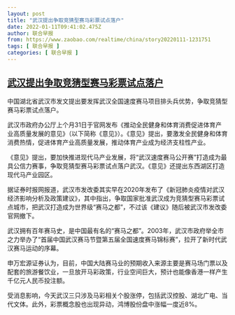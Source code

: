 ```yaml
---
layout: post
title: "武汉提出争取竞猜型赛马彩票试点落户"
date: 2022-01-11T09:41:02.475Z
author: 联合早报
from: https://www.zaobao.com/realtime/china/story20220111-1231751
tags: [ 联合早报 ]
categories: [ 联合早报 ]
---
```

<!--1641900900000-->
[武汉提出争取竞猜型赛马彩票试点落户](https://www.zaobao.com/realtime/china/story20220111-1231751)
------

<div>
<p>中国湖北省武汉市发文提出要发挥武汉全国速度赛马项目排头兵优势，争取竞猜型赛马彩票试点落户。</p><p>武汉市政府办公厅上个月31日于官网发布《推动全民健身和体育消费促进体育产业高质量发展的意见》（以下简称《意见》）。《意见》提出，要激发全民健身和体育消费热情，促进体育产业高质量发展，推动体育产业成为经济支柱性产业。</p><p>《意见》提出，要加快推进现代马产业发展，将“武汉速度赛马公开赛”打造成为最具公信力赛事，争取竞猜型赛马彩票试点落户武汉。《意见》还提出东西湖区打造现代马产业园区。</p><section id="imu"><div id="dfp-ad-imu1">        </div></section><p>据证券时报网报道，武汉市发改委其实早在2020年发布了《新冠肺炎疫情对武汉经济影响分析及政策建议》，其中指出，争取国家批准武汉成为竞猜型赛马彩票试点城市，把武汉打造成为世界级“赛马之都”，不过该《建议》随后被武汉市发改委官网撤下。</p><p>武汉拥有百年赛马史，是中国最有名的“赛马之都”。2003年，武汉市政府举全市之力举办了“首届中国武汉赛马节暨第五届全国速度赛马锦标赛”，拉开了新时代武汉赛马运动的序幕。</p><p>申万宏源证券认为，目前，中国大陆赛马业的预期收入来源主要是赛马场门票以及配套的旅游餐饮业，一旦放开马彩政策，行业空间巨大，预计也能像香港一样产生千亿元人民币投注额。</p><div id="innity-in-post"></div><div id="dfp-ad-midarticlespecial">        </div><p>受消息影响，今天武汉三只涉及马彩相关个股涨停，包括武汉控股、湖北广电、当代文体。此外，彩票概念股也出现异动，鸿博股份盘中涨幅一度近8%。</p>      <div class="cx_paywall_placeholder" id="sph_cdp_40"></div>
</div>
